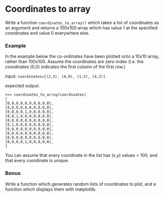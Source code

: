 # Coordinates to array
Write a function `coordinates_to_array()` which takes a list of coordinates as an argument and returns a 100x100 array which has value 1 at the specified coordinates and value 0 everywhere else. 
### Example
In the example below the co-ordinates have been plotted onto a 10x10 array, rather than 100x100. Assume the coordinates are zero-index (i.e. the coordinates (0,0) indicates the first column of the first row.)

input:
`coordinates=[(2,3), (4,9), (1,5), (4,2)]`

expected output:
```
>>> coordinates_to_array(coordinates)
[
[0,0,0,0,0,0,0,0,0,0],
[0,0,0,0,0,0,0,0,0,0],
[0,0,0,0,1,0,0,0,0,0],
[0,0,1,0,0,0,0,0,0,0],
[0,0,0,0,0,0,0,0,0,0],
[0,1,0,0,0,0,0,0,0,0],
[0,0,0,0,0,0,0,0,0,0],
[0,0,0,0,0,0,0,0,0,0],
[0,0,0,0,0,0,0,0,0,0],
[0,0,0,0,1,0,0,0,0,0],
]
```
You can assume that every coordinate in the list has (x,y) values < 100, and that every coordinate is unique.

### Bonus
Write a function which generates random lists of coordinates to plot, and a function which displays them with matplotlib.
